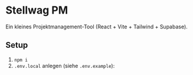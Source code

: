 # Stellwag PM

Ein kleines Projektmanagement-Tool (React + Vite + Tailwind + Supabase).

## Setup

1. `npm i`
2. `.env.local` anlegen (siehe `.env.example`):
